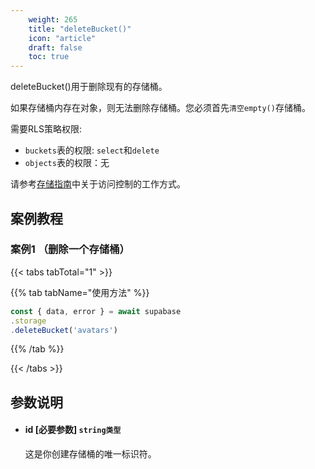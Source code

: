 ```yaml
---
    weight: 265
    title: "deleteBucket()"
    icon: "article"
    draft: false
    toc: true
---
```


deleteBucket()用于删除现有的存储桶。

如果存储桶内存在对象，则无法删除存储桶。您必须首先`清空empty()`存储桶。

需要RLS策略权限:
  - `buckets`表的权限: `select`和`delete`
  - `objects`表的权限：无

请参考[存储指南](/docs/app/storage/storage#access-control)中关于访问控制的工作方式。



## 案例教程

### 案例1 （删除一个存储桶）

{{< tabs tabTotal="1" >}}


{{% tab tabName="使用方法" %}}



  ```ts
const { data, error } = await supabase
  .storage
  .deleteBucket('avatars')
  ```



{{% /tab %}}

{{< /tabs >}}




## 参数说明

<ul className="method-list-group">
  
<li className="method-list-item">
  <h4 className="method-list-item-label">
    <span className="method-list-item-label-name">
      id
    </span>
    <span className="method-list-item-label-badge required">
      [必要参数]
    </span>
    <span className="method-list-item-validation">
      <code>string类型</code>
    </span>
  </h4>
  <div class="method-list-item-description">

这是你创建存储桶的唯一标识符。

  </div>
  
</li>

</ul>

